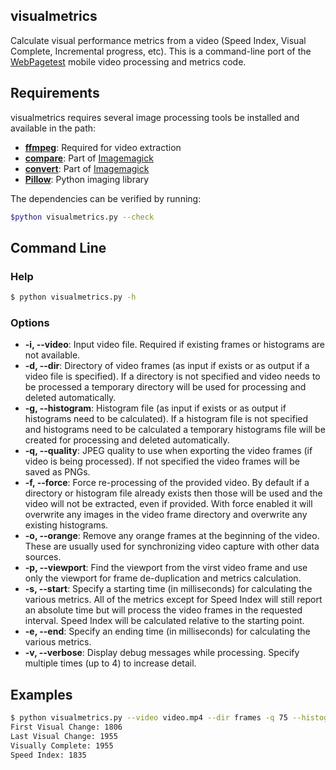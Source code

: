 ## visualmetrics

Calculate visual performance metrics from a video (Speed Index, Visual Complete, Incremental progress, etc).  This is a command-line port of the [WebPagetest](https://github.com/WPO-Foundation/webpagetest) mobile video processing and metrics code.

## Requirements

visualmetrics requires several image processing tools be installed and available in the path:

* **[ffmpeg](https://www.ffmpeg.org/)**: Required for video extraction
* **[compare](http://www.imagemagick.org/)**: Part of [Imagemagick](http://www.imagemagick.org/)
* **[convert](http://www.imagemagick.org/)**: Part of [Imagemagick](http://www.imagemagick.org/)
* **[Pillow](https://github.com/python-pillow/Pillow)**: Python imaging library

The dependencies can be verified by running:
```bash
$python visualmetrics.py --check
```

## Command Line

### Help
```bash
$ python visualmetrics.py -h
```

### Options
* **-i, --video**: Input video file. Required if existing frames or histograms are not available.
* **-d, --dir**: Directory of video frames (as input if exists or as output if a video file is specified).  If a directory is not specified and video needs to be processed a temporary directory will be used for processing and deleted automatically.
* **-g, --histogram**: Histogram file (as input if exists or as output if histograms need to be calculated).  If a histogram file is not specified and histograms need to be calculated a temporary histograms file will be created for processing and deleted automatically.
* **-q, --quality**: JPEG quality to use when exporting the video frames (if video is being processed).  If not specified the video frames will be saved as PNGs.
* **-f, --force**: Force re-processing of the provided video. By default if a directory or histogram file already exists then those will be used and the video will not be extracted, even if provided.  With force enabled it will overwrite any images in the video frame directory and overwrite any existing histograms.
* **-o, --orange**: Remove any orange frames at the beginning of the video.  These are usually used for synchronizing video capture with other data sources.
* **-p, --viewport**: Find the viewport from the virst video frame and use only the viewport for frame de-duplication and metrics calculation.
* **-s, --start**: Specify a starting time (in milliseconds) for calculating the various metrics.  All of the metrics except for Speed Index will still report an absolute time but will process the video frames in the requested interval.  Speed Index will be calculated relative to the starting point.
* **-e, --end**: Specify an ending time (in milliseconds) for calculating the various metrics.
* **-v, --verbose**: Display debug messages while processing. Specify multiple times (up to 4) to increase detail.

## Examples

```bash
$ python visualmetrics.py --video video.mp4 --dir frames -q 75 --histogram histograms.json.gz --orange --viewport
First Visual Change: 1806
Last Visual Change: 1955
Visually Complete: 1955
Speed Index: 1835
```
